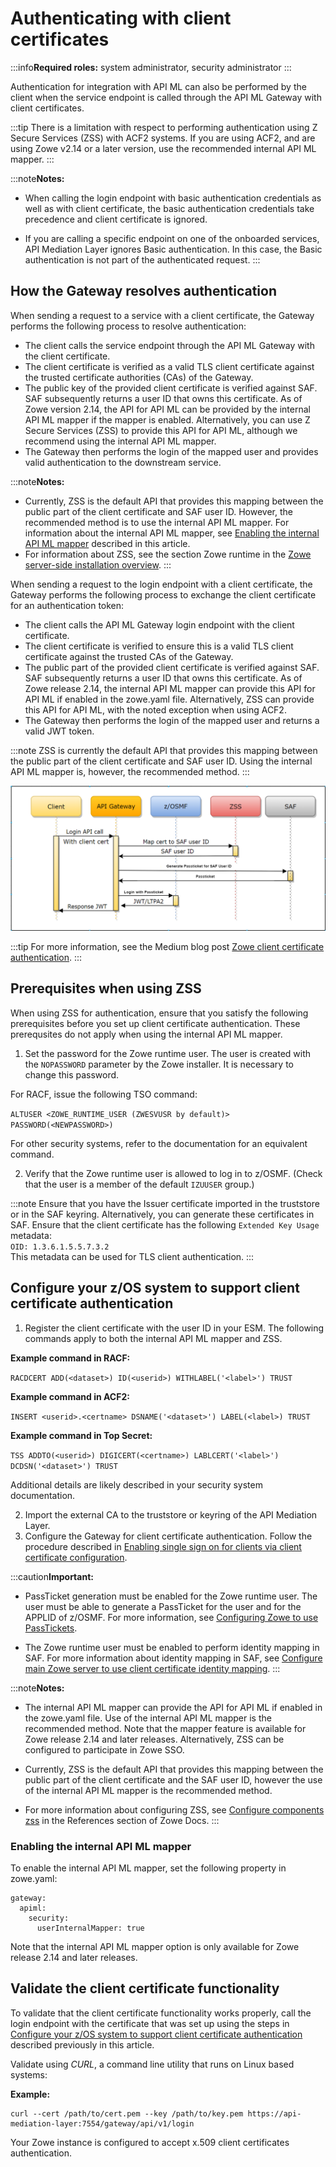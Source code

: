 # Authenticating with client certificates

:::info**Required roles:** system administrator, security administrator
:::

Authentication for integration with API ML can also be performed by the client when the service endpoint is called through the API ML Gateway with client certificates. 

:::tip
There is a limitation with respect to performing authentication using Z Secure Services (ZSS) with ACF2 systems. If you are using ACF2, and are using Zowe v2.14 or a later version, use the recommended internal API ML mapper.
:::

:::note**Notes:**
* When calling the login endpoint with basic authentication credentials as well as with client certificate, the basic authentication credentials take precedence and client certificate is ignored. 

* If you are calling a specific endpoint on one of the onboarded services, API Mediation Layer ignores Basic authentication. In this case, the Basic authentication is not part of the authenticated request.
:::

## How the Gateway resolves authentication 

When sending a request to a service with a client certificate, the Gateway performs the following process to resolve authentication:

* The client calls the service endpoint through the API ML Gateway with the client certificate.
* The client certificate is verified as a valid TLS client certificate against the trusted certificate authorities (CAs) of the Gateway.
* The public key of the provided client certificate is verified against SAF. SAF subsequently returns a user ID that owns this certificate. As of Zowe version 2.14, the API for API ML can be provided by the internal API ML mapper if the mapper is enabled. Alternatively, you can use Z Secure Services (ZSS) to provide this API for API ML, although we recommend using the internal API ML mapper.
* The Gateway then performs the login of the mapped user and provides valid authentication to the downstream service. 

:::note**Notes:**
* Currently, ZSS is the default API that provides this mapping between the public part of the client certificate and SAF user ID. However, the recommended method is to use the internal API ML mapper. For information about the internal API ML mapper, see [Enabling the internal API ML mapper](#enabling-the-internal-api-ml-mapper) described in this article.
* For information about ZSS, see the section Zowe runtime in the [Zowe server-side installation overview](./install-zos).
:::

When sending a request to the login endpoint with a client certificate, the Gateway performs the following process to exchange the client certificate for an authentication token:

* The client calls the API ML Gateway login endpoint with the client certificate.
* The client certificate is verified to ensure this is a valid TLS client certificate against the trusted CAs of the Gateway.
* The public part of the provided client certificate is verified against SAF. SAF subsequently returns a user ID that owns this certificate. As of Zowe release 2.14, the internal API ML mapper can provide this API for API ML if enabled in the zowe.yaml file. Alternatively, ZSS can provide this API for API ML, with the noted exception when using ACF2.
* The Gateway then performs the login of the mapped user and returns a valid JWT token.

:::note
ZSS is currently the default API that provides this mapping between the public part of the client certificate and SAF user ID. Using the internal API ML mapper is, however, the recommended method. 
:::

![Zowe client certificate authentication diagram](../images/api-mediation/zowe-client-cert-auth.png)

:::tip
For more information, see the Medium blog post [Zowe client certificate authentication](https://medium.com/zowe/zowe-client-certificate-authentication-5f1c7d4d579).
:::

## Prerequisites when using ZSS

When using ZSS for authentication, ensure that you satisfy the following prerequisites before you set up client certificate authentication. These prerequsites do not apply when using the internal API ML mapper.

1. Set the password for the Zowe runtime user. The user is created with the `NOPASSWORD` parameter by the Zowe installer. It is necessary to change this password. 

  For RACF, issue the following TSO command:  

  `ALTUSER <ZOWE_RUNTIME_USER (ZWESVUSR by default)> PASSWORD(<NEWPASSWORD>)`  

  For other security systems, refer to the documentation for an equivalent command.

2. Verify that the Zowe runtime user is allowed to log in to z/OSMF. (Check that the user is a member of the default `IZUUSER` group.)

:::note
Ensure that you have the Issuer certificate imported in the truststore or in the SAF keyring. Alternatively, you can generate these certificates in SAF. 
Ensure that the client certificate has the following `Extended Key Usage` metadata:  
`OID: 1.3.6.1.5.5.7.3.2`  
This metadata can be used for TLS client authentication.
:::

## Configure your z/OS system to support client certificate authentication

1. Register the client certificate with the user ID in your ESM. The following commands apply to both the internal API ML mapper and ZSS.

  **Example command in RACF:**  

  `RACDCERT ADD(<dataset>) ID(<userid>) WITHLABEL('<label>') TRUST` 

  **Example command in ACF2:** 

  `INSERT <userid>.<certname> DSNAME('<dataset>') LABEL(<label>) TRUST`

  **Example command in Top Secret:** 

  `TSS ADDTO(<userid>) DIGICERT(<certname>) LABLCERT('<label>') DCDSN('<dataset>') TRUST`

  Additional details are likely described in your security system documentation.

2. Import the external CA to the truststore or keyring of the API Mediation Layer.
3. Configure the Gateway for client certificate authentication. Follow the procedure described in [Enabling single sign on for clients via client certificate configuration](../user-guide/api-mediation/configuration-client-certificates.).

:::caution**Important:**
* PassTicket generation must be enabled for the Zowe runtime user. The user must be able to generate a PassTicket for the user and for the APPLID of z/OSMF. For more information, see [Configuring Zowe to use PassTickets](./api-mediation/configuration-extender-passtickets/#configuring-zowe-to-use-passtickets).

* The Zowe runtime user must be enabled to perform identity mapping in SAF. For more information about identity mapping in SAF, see [Configure main Zowe server to use client certificate identity mapping](./configure-zos-system/#configure-main-zowe-server-to-use-client-certificate-identity-mapping).
:::

:::note**Notes:**
* The internal API ML mapper can provide the API for API ML if enabled in the zowe.yaml file. Use of the internal API ML mapper is the recommended method. Note that the mapper feature is available for Zowe release 2.14 and later releases. Alternatively, ZSS can be configured to participate in Zowe SSO. 

* Currently, ZSS is the default API that provides this mapping between the public part of the client certificate and the SAF user ID, however the use of the internal API ML mapper is the recommended method.  

* For more information about configuring ZSS, see [Configure components zss](../appendix/zowe-yaml-configuration/#configure-component-zss) in the References section of Zowe Docs.
:::

### Enabling the internal API ML mapper

To enable the internal API ML mapper, set the following property in zowe.yaml:
```
gateway:  
  apiml:  
    security:  
      userInternalMapper: true 
```
Note that the internal API ML mapper option is only available for Zowe release 2.14 and later releases. 


## Validate the client certificate functionality

To validate that the client certificate functionality works properly, call the login endpoint with the certificate that was set up using the steps in [Configure your z/OS system to support client certificate authentication](#configure-your-zos-system-to-support-client-certificate-authentication) described previously in this article. 

Validate using _CURL_, a command line utility that runs on Linux based systems:

**Example:**
```
curl --cert /path/to/cert.pem --key /path/to/key.pem https://api-mediation-layer:7554/gateway/api/v1/login
```
Your Zowe instance is configured to accept x.509 client certificates authentication.

